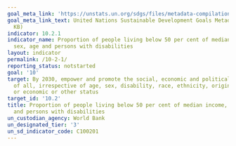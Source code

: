 ```yaml
---
goal_meta_link: 'https://unstats.un.org/sdgs/files/metadata-compilation/Metadata-Goal-10.pdf '
goal_meta_link_text: United Nations Sustainable Development Goals Metadata (PDF 565
  KB)
indicator: 10.2.1
indicator_name: Proportion of people living below 50 per cent of median income, by
  sex, age and persons with disabilities
layout: indicator
permalink: /10-2-1/
reporting_status: notstarted
goal: '10'
target: By 2030, empower and promote the social, economic and political inclusion
  of all, irrespective of age, sex, disability, race, ethnicity, origin, religion
  or economic or other status
target_id: '10.2'
title: Proportion of people living below 50 per cent of median income, by sex, age
  and persons with disabilities
un_custodian_agency: World Bank
un_designated_tier: '3'
un_sd_indicator_code: C100201
---
```

